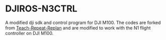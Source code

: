 # DJIROS-N3CTRL
A modified dji sdk and control program for DJI M100. The codes are forked from [Teach-Repeat-Replan](https://github.com/HKUST-Aerial-Robotics/Teach-Repeat-Replan/tree/experiment) 
and are modified to work with the N1 flight controller on DJI M100.
